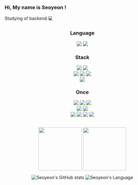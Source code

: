 ### Hi, My name is Seoyeon !

Studying of backend 💻

<div align="center">
  <h3>Language</h3>
<!--<img src="https://img.shields.io/badge/스택이름-색상코드?style=flat-square&logo=로고명&logoColor=로고색" alt=""/> 로고명과 색상코드는 simple icon에서, 스택이름은 원하는대로 설정-->
  <img src="https://img.shields.io/badge/Python-3776AB?style=flat-square&logo=Python&logoColor=white"/>
  <img src="https://img.shields.io/badge/Java-007396?style=flat-square&logo=java&logoColor=white"
  
</div>

<div align="center">
  <h3>Stack</h3>
  <img src="https://img.shields.io/badge/Visual Studio Code-007ACC?style=flat-square&logo=Visual Studio Code&logoColor=white"/>
  <img src="https://img.shields.io/badge/Jupyter-F37626?style=flat-square&logo=Jupyter&logoColor=white"/></br>
  <img src="https://img.shields.io/badge/Git-F05032?style=flat-square&logo=Git&logoColor=white"/>
  <img src="https://img.shields.io/badge/GitHub-181717?style=flat-square&logo=GitHub&logoColor=white"/>
  <img src="https://img.shields.io/badge/GitKraken-179287?style=flat-square&logo=GitKraken&logoColor=white"/></br>
  <img src="https://img.shields.io/badge/Figma-F24E1E?style=flat-square&logo=Figma&logoColor=white"/>
</div>

<div align="center">
  <h3>Once</h3>
  <img src="https://img.shields.io/badge/C-A8B9CC?style=flat-square&logo=C&logoColor=white"/>
  <img src="https://img.shields.io/badge/C++-00599C?style=flat-square&logo=c%2B%2B&logoColor=white">
  <img src="https://img.shields.io/badge/Markdown-000000?style=flat-square&logo=Markdown&logoColor=white"/><br/>
  
 
  <img src="https://img.shields.io/badge/Arduino-00979D?style=flat-square&logo=Arduino&logoColor=white"/>
  <img src="https://img.shields.io/badge/Raspberry Pi-A22846?style=flat-square&logo=Raspberry Pi&logoColor=white"/><br/>
  
  <img src="https://img.shields.io/badge/Eclipse IDE-2C2255?style=flat-square&logo=Eclipse IDE&logoColor=white"/>
  <img src="https://img.shields.io/badge/Apache Tomcat-F8DC75?style=flat-square&logo=apachetomcat&logoColor=white">
  <img src="https://img.shields.io/badge/Flutter-02569B?style=flat-square&logo=flutter&logoColor=white">
  <img src="https://img.shields.io/badge/Bootstrap-7952B3?style=flat-square&logo=bootstrap&logoColor=white">
</div></br>

<a href="https://github.com/seoyeon0201"><img align="center" style="height:140px" src="https://github-readme-stats.vercel.app/api?username=seoyeon0201&show_icons=true&theme=buefy&hide_border=true"/></a>
<a href="https://github.com/seoyeon0201"><img align="center" style="height:140px" src="https://github-readme-stats.vercel.app/api/top-langs/?username=seoyeon0201&layout=compact&theme=dark&hide_border=true" /></a> 
  
  ![Seoyeon's GitHub stats](https://github-readme-stats.vercel.app/api?username=seoyeon0201&show_icons=true&theme=buefy)
  ![Seoyeon's Language](https://github-readme-stats.vercel.app/api/top-langs/?username=seoyeon0201&layout=compact&theme=dark)
